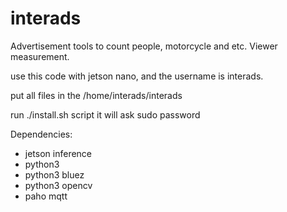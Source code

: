 # interads
Advertisement tools to count people, motorcycle and etc. Viewer measurement.

use this code with jetson nano, and the username is interads.

put all files in the /home/interads/interads

run ./install.sh script
it will ask sudo password


Dependencies:
- jetson inference
- python3
- python3 bluez
- python3 opencv 
- paho mqtt
